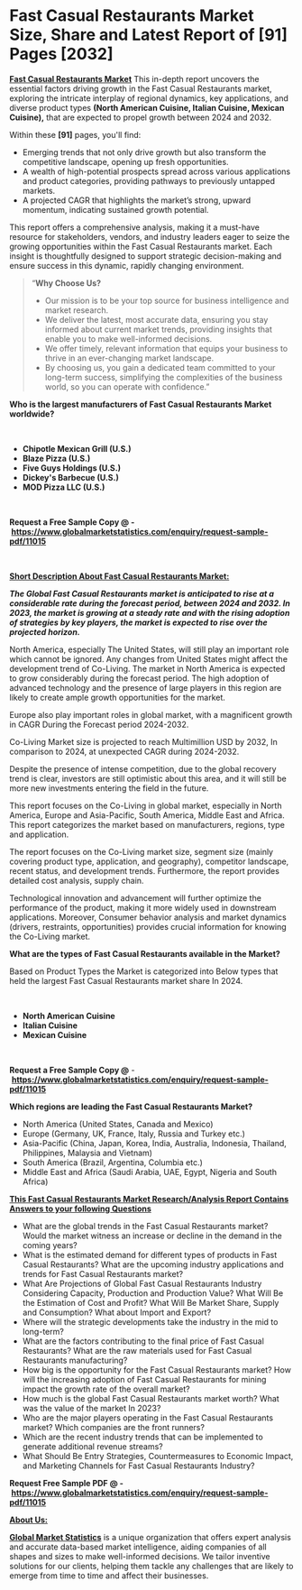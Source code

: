 <h1>Fast Casual Restaurants Market Size, Share and Latest Report of [91] Pages [2032]</h1>
<p><a href="https://www.globalmarketstatistics.com/market-reports/fast-casual-restaurants-market-11015"><strong>Fast Casual Restaurants Market</strong></a> This in-depth report uncovers the essential factors driving growth in the Fast Casual Restaurants market, exploring the intricate interplay of regional dynamics, key applications, and diverse product types <strong>(North American Cuisine, Italian Cuisine, Mexican Cuisine),</strong> that are expected to propel growth between 2024 and 2032.</p>
<p>Within these <strong>[91]</strong> pages, you'll find:</p>
<ul>
<li>Emerging trends that not only drive growth but also transform the competitive landscape, opening up fresh opportunities.</li>
<li>A wealth of high-potential prospects spread across various applications and product categories, providing pathways to previously untapped markets.</li>
<li>A projected CAGR that highlights the market&rsquo;s strong, upward momentum, indicating sustained growth potential.</li>
</ul>
<p>This report offers a comprehensive analysis, making it a must-have resource for stakeholders, vendors, and industry leaders eager to seize the growing opportunities within the Fast Casual Restaurants market. Each insight is thoughtfully designed to support strategic decision-making and ensure success in this dynamic, rapidly changing environment.</p>
<blockquote class="">
<p>&ldquo;<strong>Why Choose Us? </strong></p>
<ul>
<li>Our mission is to be your top source for business intelligence and market research.</li>
<li>We deliver the latest, most accurate data, ensuring you stay informed about current market trends, providing insights that enable you to make well-informed decisions.</li>
<li>We offer timely, relevant information that equips your business to thrive in an ever-changing market landscape.</li>
<li>By choosing us, you gain a dedicated team committed to your long-term success, simplifying the complexities of the business world, so you can operate with confidence.&rdquo;</li>
</ul>
</blockquote>
<p><strong>Who is the largest manufacturers of Fast Casual Restaurants Market worldwide?</strong></p>
<p>&nbsp;</p>
<ul>
<li><strong>Chipotle Mexican Grill (U.S.)</strong></li>
<li><strong>Blaze Pizza (U.S.)</strong></li>
<li><strong>Five Guys Holdings (U.S.)</strong></li>
<li><strong>Dickey's Barbecue (U.S.)</strong></li>
<li><strong>MOD Pizza LLC (U.S.)</strong></li>
</ul>
<p>&nbsp;</p>
<p><strong>Request a Free Sample Copy @ -&nbsp;</strong><a href="https://www.globalmarketstatistics.com/enquiry/request-sample-pdf/11015"><strong>https://www.globalmarketstatistics.com/enquiry/request-sample-pdf/11015</strong></a></p>
<p>&nbsp;</p>
<p><strong><u>Short Description About Fast Casual Restaurants Market:</u></strong></p>
<p><strong><em>The Global Fast Casual Restaurants market is anticipated to rise at a considerable rate during the forecast period, between 2024 and 2032. In 2023, the market is growing at a steady rate and with the rising adoption of strategies by key players, the market is expected to rise over the projected horizon.</em></strong></p>
<p>North America, especially The United States, will still play an important role which cannot be ignored. Any changes from United States might affect the development trend of Co-Living. The market in North America is expected to grow considerably during the forecast period. The high adoption of advanced technology and the presence of large players in this region are likely to create ample growth opportunities for the market.</p>
<p>Europe also play important roles in global market, with a magnificent growth in CAGR During the Forecast period 2024-2032.</p>
<p>Co-Living Market size is projected to reach Multimillion USD by 2032, In comparison to 2024, at unexpected CAGR during 2024-2032.</p>
<p>Despite the presence of intense competition, due to the global recovery trend is clear, investors are still optimistic about this area, and it will still be more new investments entering the field in the future.</p>
<p>This report focuses on the Co-Living in global market, especially in North America, Europe and Asia-Pacific, South America, Middle East and Africa. This report categorizes the market based on manufacturers, regions, type and application.</p>
<p>The report focuses on the Co-Living market size, segment size (mainly covering product type, application, and geography), competitor landscape, recent status, and development trends. Furthermore, the report provides detailed cost analysis, supply chain.</p>
<p>Technological innovation and advancement will further optimize the performance of the product, making it more widely used in downstream applications. Moreover, Consumer behavior analysis and market dynamics (drivers, restraints, opportunities) provides crucial information for knowing the Co-Living market.</p>
<p><strong>What are the types of Fast Casual Restaurants available in the Market?</strong></p>
<p>Based on Product Types the Market is categorized into Below types that held the largest Fast Casual Restaurants market share In 2024.</p>
<p>&nbsp;</p>
<ul>
<li><strong>North American Cuisine</strong></li>
<li><strong>Italian Cuisine</strong></li>
<li><strong>Mexican Cuisine</strong></li>
</ul>
<p>&nbsp;</p>
<p><strong>Request a Free Sample Copy @</strong>&nbsp;-&nbsp;<a href="https://www.globalmarketstatistics.com/enquiry/request-sample-pdf/11015"><strong>https://www.globalmarketstatistics.com/enquiry/request-sample-pdf/11015</strong></a></p>
<p><strong>Which regions are leading the Fast Casual Restaurants Market?</strong></p>
<ul>
<li>North America (United States, Canada and Mexico)</li>
<li>Europe (Germany, UK, France, Italy, Russia and Turkey etc.)</li>
<li>Asia-Pacific (China, Japan, Korea, India, Australia, Indonesia, Thailand, Philippines, Malaysia and Vietnam)</li>
<li>South America (Brazil, Argentina, Columbia etc.)</li>
<li>Middle East and Africa (Saudi Arabia, UAE, Egypt, Nigeria and South Africa)</li>
</ul>
<p><strong><u>This Fast Casual Restaurants Market Research/Analysis Report Contains Answers to your following Questions</u></strong></p>
<ul>
<li>What are the global trends in the Fast Casual Restaurants market? Would the market witness an increase or decline in the demand in the coming years?</li>
<li>What is the estimated demand for different types of products in Fast Casual Restaurants? What are the upcoming industry applications and trends for Fast Casual Restaurants market?</li>
<li>What Are Projections of Global Fast Casual Restaurants Industry Considering Capacity, Production and Production Value? What Will Be the Estimation of Cost and Profit? What Will Be Market Share, Supply and Consumption? What about Import and Export?</li>
<li>Where will the strategic developments take the industry in the mid to long-term?</li>
<li>What are the factors contributing to the final price of Fast Casual Restaurants? What are the raw materials used for Fast Casual Restaurants manufacturing?</li>
<li>How big is the opportunity for the Fast Casual Restaurants market? How will the increasing adoption of Fast Casual Restaurants for mining impact the growth rate of the overall market?</li>
<li>How much is the global Fast Casual Restaurants market worth? What was the value of the market In 2023?</li>
<li>Who are the major players operating in the Fast Casual Restaurants market? Which companies are the front runners?</li>
<li>Which are the recent industry trends that can be implemented to generate additional revenue streams?</li>
<li>What Should Be Entry Strategies, Countermeasures to Economic Impact, and Marketing Channels for Fast Casual Restaurants Industry?</li>
</ul>
<p><strong>Request Free Sample PDF @ -&nbsp;</strong><a href="https://www.globalmarketstatistics.com/enquiry/request-sample-pdf/11015"><strong>https://www.globalmarketstatistics.com/enquiry/request-sample-pdf/11015</strong></a></p>
<p><strong><u>About Us:</u></strong></p>
<p><a href="https://www.globalmarketstatistics.com/"><strong>Global Market Statistics</strong></a>&nbsp;is a unique organization that offers expert analysis and accurate data-based market intelligence, aiding companies of all shapes and sizes to make well-informed decisions. We tailor inventive solutions for our clients, helping them tackle any challenges that are likely to emerge from time to time and affect their businesses.</p>